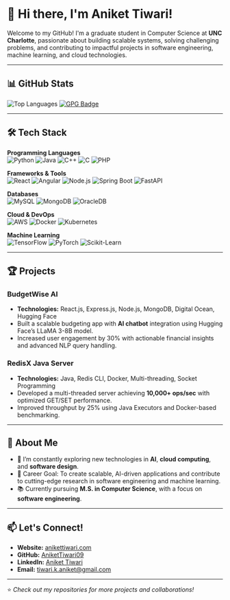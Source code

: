 # 👋 Hi there, I'm Aniket Tiwari!

Welcome to my GitHub! I'm a graduate student in Computer Science at **UNC Charlotte**, passionate about building scalable systems, solving challenging problems, and contributing to impactful projects in software engineering, machine learning, and cloud technologies.

---

## 📊 GitHub Stats
![Top Languages](https://github-readme-stats.vercel.app/api/top-langs/?username=AniketTiwari09&layout=compact&theme=radical&langs_count=8)
[![GPG Badge](https://img.shields.io/badge/GPG-Key-Active-green)](https://github.com/USERNAME.gpg)

---

## 🛠️ Tech Stack

**Programming Languages**  
![Python](https://img.shields.io/badge/Python-3776AB?style=for-the-badge&logo=python&logoColor=white)
![Java](https://img.shields.io/badge/Java-007396?style=for-the-badge&logo=java&logoColor=white)
![C++](https://img.shields.io/badge/C++-00599C?style=for-the-badge&logo=cplusplus&logoColor=white)
![C](https://img.shields.io/badge/C-A8B9CC?style=for-the-badge&logo=c&logoColor=black)
![PHP](https://img.shields.io/badge/PHP-777BB4?style=for-the-badge&logo=php&logoColor=white)

**Frameworks & Tools**  
![React](https://img.shields.io/badge/React-61DAFB?style=for-the-badge&logo=react&logoColor=black)
![Angular](https://img.shields.io/badge/Angular-DD0031?style=for-the-badge&logo=angular&logoColor=white)
![Node.js](https://img.shields.io/badge/Node.js-339933?style=for-the-badge&logo=nodedotjs&logoColor=white)
![Spring Boot](https://img.shields.io/badge/Spring_Boot-6DB33F?style=for-the-badge&logo=springboot&logoColor=white)
![FastAPI](https://img.shields.io/badge/FastAPI-009688?style=for-the-badge&logo=fastapi&logoColor=white)

**Databases**  
![MySQL](https://img.shields.io/badge/MySQL-4479A1?style=for-the-badge&logo=mysql&logoColor=white)
![MongoDB](https://img.shields.io/badge/MongoDB-47A248?style=for-the-badge&logo=mongodb&logoColor=white)
![OracleDB](https://img.shields.io/badge/Oracle_DB-F80000?style=for-the-badge&logo=oracle&logoColor=white)

**Cloud & DevOps**  
![AWS](https://img.shields.io/badge/AWS-232F3E?style=for-the-badge&logo=amazon-aws&logoColor=white)
![Docker](https://img.shields.io/badge/Docker-2496ED?style=for-the-badge&logo=docker&logoColor=white)
![Kubernetes](https://img.shields.io/badge/Kubernetes-326CE5?style=for-the-badge&logo=kubernetes&logoColor=white)

**Machine Learning**  
![TensorFlow](https://img.shields.io/badge/TensorFlow-FF6F00?style=for-the-badge&logo=tensorflow&logoColor=white)
![PyTorch](https://img.shields.io/badge/PyTorch-EE4C2C?style=for-the-badge&logo=pytorch&logoColor=white)
![Scikit-Learn](https://img.shields.io/badge/Scikit--Learn-F7931E?style=for-the-badge&logo=scikit-learn&logoColor=black)

---

## 🏆 Projects

### **BudgetWise AI**
- **Technologies:** React.js, Express.js, Node.js, MongoDB, Digital Ocean, Hugging Face  
- Built a scalable budgeting app with **AI chatbot** integration using Hugging Face’s LLaMA 3-8B model.  
- Increased user engagement by 30% with actionable financial insights and advanced NLP query handling.  

### **RedisX Java Server**
- **Technologies:** Java, Redis CLI, Docker, Multi-threading, Socket Programming  
- Developed a multi-threaded server achieving **10,000+ ops/sec** with optimized GET/SET performance.  
- Improved throughput by 25% using Java Executors and Docker-based benchmarking.  

---

## 🌟 About Me

- 🌱 I’m constantly exploring new technologies in **AI**, **cloud computing**, and **software design**.  
- 🎯 Career Goal: To create scalable, AI-driven applications and contribute to cutting-edge research in software engineering and machine learning.  
- 📚 Currently pursuing **M.S. in Computer Science**, with a focus on **software engineering**.

---

## 📫 Let's Connect!

- **Website:** [anikettiwari.com](https://anikettiwari.com)  
- **GitHub:** [AniketTiwari09](https://github.com/AniketTiwari09)  
- **LinkedIn:** [Aniket Tiwari](https://linkedin.com/in/aniketktiwari)  
- **Email:** [tiwari.k.aniket@gmail.com](mailto:tiwari.k.aniket@gmail.com)  

---

⭐️ *Check out my repositories for more projects and collaborations!*  
